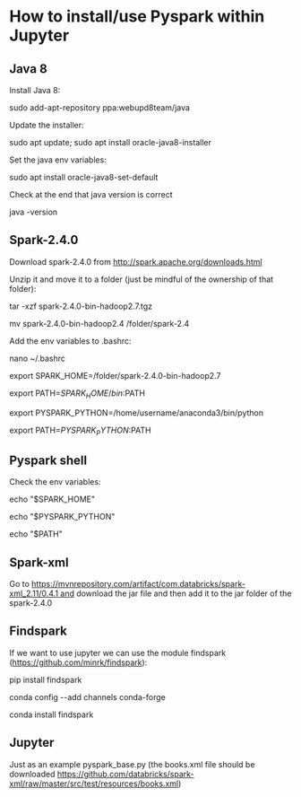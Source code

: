 # How to install/use Pyspark within Jupyter

## Java 8

Install Java 8:

sudo add-apt-repository ppa:webupd8team/java

Update the installer:

sudo apt update; sudo apt install oracle-java8-installer

Set the java env variables:

sudo apt install oracle-java8-set-default

Check at the end that java version is correct

java -version


## Spark-2.4.0
Download spark-2.4.0 from http://spark.apache.org/downloads.html

Unzip it and move it to a folder (just be mindful of the ownership of that folder):

tar -xzf spark-2.4.0-bin-hadoop2.7.tgz

mv spark-2.4.0-bin-hadoop2.4 /folder/spark-2.4

Add the env variables to .bashrc:

nano ~/.bashrc

export SPARK_HOME=/folder/spark-2.4.0-bin-hadoop2.7

export PATH=$SPARK_HOME/bin:$PATH

export PYSPARK_PYTHON=/home/username/anaconda3/bin/python

export PATH=$PYSPARK_PYTHON:$PATH

## Pyspark shell
Check the env variables:

echo "$SPARK_HOME"

echo "$PYSPARK_PYTHON"

echo "$PATH"

## Spark-xml
Go to https://mvnrepository.com/artifact/com.databricks/spark-xml_2.11/0.4.1 and download the jar file and then add it to the jar folder of the spark-2.4.0

## Findspark
If we want to use jupyter we can use the module findspark (https://github.com/minrk/findspark):

pip install findspark

conda config --add channels conda-forge

conda install findspark

## Jupyter

Just as an example pyspark_base.py (the books.xml file should be downloaded https://github.com/databricks/spark-xml/raw/master/src/test/resources/books.xml)
